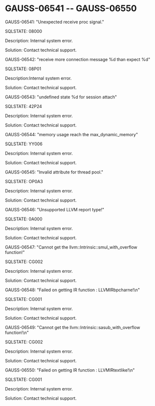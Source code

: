 # GAUSS-06541 -- GAUSS-06550<a name="EN-US_TOPIC_0302072936"></a>

GAUSS-06541: "Unexpected receive proc signal."

SQLSTATE: 08000

Description: Internal system error.

Solution: Contact technical support.

GAUSS-06542: "receive more connection message %d than expect %d"

SQLSTATE: 08P01

Description:Internal system error.

Solution: Contact technical support.

GAUSS-06543: "undefined state %d for session attach"

SQLSTATE: 42P24

Description: Internal system error.

Solution: Contact technical support.

GAUSS-06544: "memory usage reach the max\_dynamic\_memory"

SQLSTATE: YY006

Description: Internal system error.

Solution: Contact technical support.

GAUSS-06545: "Invalid attribute for thread pool."

SQLSTATE: OP0A3

Description: Internal system error.

Solution: Contact technical support.

GAUSS-06546: "Unsupported LLVM report type!"

SQLSTATE: 0A000

Description: Internal system error.

Solution: Contact technical support.

GAUSS-06547: "Cannot get the llvm::Intrinsic::smul\_with\_overflow function!"

SQLSTATE: CG002

Description: Internal system error.

Solution: Contact technical support.

GAUSS-06548: "Failed on getting IR function : LLVMIRbpcharne!\\n"

SQLSTATE: CG001

Description: Internal system error.

Solution: Contact technical support.

GAUSS-06549: "Cannot get the llvm::Intrinsic::sasub\_with\_overflow function!\\n"

SQLSTATE: CG002

Description: Internal system error.

Solution: Contact technical support.

GAUSS-06550: "Failed on getting IR function : LLVMIRtextlike!\\n"

SQLSTATE: CG001

Description: Internal system error.

Solution: Contact technical support.

